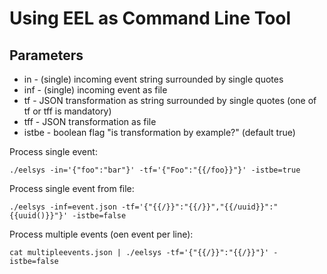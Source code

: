 # Using EEL as Command Line Tool

## Parameters

* in - (single) incoming event string surrounded by single quotes
* inf - (single) incoming event as file
* tf - JSON transformation as string surrounded by single quotes (one of tf or tff is mandatory)
* tff - JSON transformation as file
* istbe - boolean flag "is transformation by example?" (default true)

Process single event:

```
./eelsys -in='{"foo":"bar"}' -tf='{"Foo":"{{/foo}}"}' -istbe=true
```

Process single event from file:

```
./eelsys -inf=event.json -tf='{"{{/}}":"{{/}}","{{/uuid}}":"{{uuid()}}"}' -istbe=false
```

Process multiple events (oen event per line):

```
cat multipleevents.json | ./eelsys -tf='{"{{/}}":"{{/}}"}' -istbe=false
```